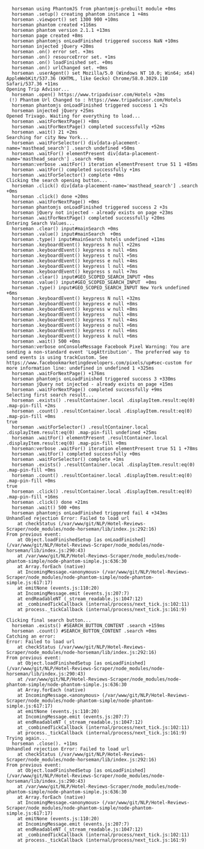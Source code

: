       horseman using PhantomJS from phantomjs-prebuilt module +0ms
      horseman .setup() creating phantom instance 1 +4ms
      horseman .viewport() set 1300 900 +10ms
      horseman phantom created +116ms
      horseman phantom version 2.1.1 +13ms
      horseman page created +8ms
      horseman phantomjs onLoadFinished triggered success NaN +10ms
      horseman injected jQuery +20ms
      horseman .on() error set. +3ms
      horseman .on() resourceError set. +1ms
      horseman .on() loadFinished set. +0ms
      horseman .on() urlChanged set. +0ms
      horseman .userAgent() set Mozilla/5.0 (Windows NT 10.0; Win64; x64) AppleWebKit/537.36 (KHTML, like Gecko) Chrome/58.0.3029.110 Safari/537.36 +11ms
    Opening Trip Advisor...
      horseman .open() https://www.tripadvisor.com/Hotels +2ms
     (!) Phantom Url Changed to : https://www.tripadvisor.com/Hotels
      horseman phantomjs onLoadFinished triggered success 1 +2s
      horseman injected jQuery +25ms
    Opened Trivago. Waiting for everything to load...
      horseman .waitForNextPage() +8ms
      horseman .waitForNextPage() completed successfully +52ms
      horseman .wait() 21 +2ms
    Searching for city New York...
      horseman .waitForSelector() div[data-placement-name='masthead_search'] .search undefined +50ms
      horseman .waitFor() elementPresent div[data-placement-name='masthead_search'] .search +0ms
      horseman:verbose .waitFor() iteration elementPresent true 51 1 +85ms
      horseman .waitFor() completed successfully +1ms
      horseman .waitForSelector() complete +0ms
    Clicking the search opening button...
      horseman .click() div[data-placement-name='masthead_search'] .search +0ms
      horseman .click() done +20ms
      horseman .waitForNextPage() +0ms
      horseman phantomjs onLoadFinished triggered success 2 +3s
      horseman jQuery not injected - already exists on page +23ms
      horseman .waitForNextPage() completed successfully +20ms
    Entering Search Values...
      horseman .clear() input#mainSearch +0ms
      horseman .value() input#mainSearch  +0ms
      horseman .type() input#mainSearch hotels undefined +11ms
      horseman .keyboardEvent() keypress h null +22ms
      horseman .keyboardEvent() keypress o null +6ms
      horseman .keyboardEvent() keypress t null +5ms
      horseman .keyboardEvent() keypress e null +4ms
      horseman .keyboardEvent() keypress l null +6ms
      horseman .keyboardEvent() keypress s null +7ms
      horseman .clear() input#GEO_SCOPED_SEARCH_INPUT +0ms
      horseman .value() input#GEO_SCOPED_SEARCH_INPUT  +0ms
      horseman .type() input#GEO_SCOPED_SEARCH_INPUT New York undefined +6ms
      horseman .keyboardEvent() keypress N null +32ms
      horseman .keyboardEvent() keypress e null +8ms
      horseman .keyboardEvent() keypress w null +8ms
      horseman .keyboardEvent() keypress   null +8ms
      horseman .keyboardEvent() keypress Y null +4ms
      horseman .keyboardEvent() keypress o null +6ms
      horseman .keyboardEvent() keypress r null +6ms
      horseman .keyboardEvent() keypress k null +6ms
      horseman .wait() 500 +0ms
      horseman:verbose onConsoleMessage Facebook Pixel Warning: You are sending a non-standard event 'LogAttribution'. The preferred way to send events is using trackCustom. See https://www.facebookmarketingdevelopers.com/pixels/up#sec-custom for more information line: undefined in undefined 1 +325ms
      horseman .waitForNextPage() +176ms
      horseman phantomjs onLoadFinished triggered success 3 +330ms
      horseman jQuery not injected - already exists on page +15ms
      horseman .waitForNextPage() completed successfully +9ms
    Selecting first search result...
      horseman .exists() .resultContainer.local .displayItem.result:eq(0) .map-pin-fill +2ms
      horseman .count() .resultContainer.local .displayItem.result:eq(0) .map-pin-fill +0ms
    true
      horseman .waitForSelector() .resultContainer.local .displayItem.result:eq(0) .map-pin-fill undefined +25ms
      horseman .waitFor() elementPresent .resultContainer.local .displayItem.result:eq(0) .map-pin-fill +0ms
      horseman:verbose .waitFor() iteration elementPresent true 51 1 +78ms
      horseman .waitFor() completed successfully +0ms
      horseman .waitForSelector() complete +1ms
      horseman .exists() .resultContainer.local .displayItem.result:eq(0) .map-pin-fill +0ms
      horseman .count() .resultContainer.local .displayItem.result:eq(0) .map-pin-fill +0ms
    true
      horseman .click() .resultContainer.local .displayItem.result:eq(0) .map-pin-fill +16ms
      horseman .click() done +21ms
      horseman .wait() 500 +0ms
      horseman phantomjs onLoadFinished triggered fail 4 +343ms
    Unhandled rejection Error: Failed to load url
        at checkStatus (/var/www/git/NLP/Hotel-Reviews-Scraper/node_modules/node-horseman/lib/index.js:292:16)
    From previous event:
        at Object.loadFinishedSetup [as onLoadFinished] (/var/www/git/NLP/Hotel-Reviews-Scraper/node_modules/node-horseman/lib/index.js:290:43)
        at /var/www/git/NLP/Hotel-Reviews-Scraper/node_modules/node-phantom-simple/node-phantom-simple.js:636:30
        at Array.forEach (native)
        at IncomingMessage.<anonymous> (/var/www/git/NLP/Hotel-Reviews-Scraper/node_modules/node-phantom-simple/node-phantom-simple.js:617:17)
        at emitNone (events.js:110:20)
        at IncomingMessage.emit (events.js:207:7)
        at endReadableNT (_stream_readable.js:1047:12)
        at _combinedTickCallback (internal/process/next_tick.js:102:11)
        at process._tickCallback (internal/process/next_tick.js:161:9)

    Clicking final search button...
      horseman .exists() #SEARCH_BUTTON_CONTENT .search +159ms
      horseman .count() #SEARCH_BUTTON_CONTENT .search +0ms
    Catching an error:
    Error: Failed to load url
        at checkStatus (/var/www/git/NLP/Hotel-Reviews-Scraper/node_modules/node-horseman/lib/index.js:292:16)
    From previous event:
        at Object.loadFinishedSetup [as onLoadFinished] (/var/www/git/NLP/Hotel-Reviews-Scraper/node_modules/node-horseman/lib/index.js:290:43)
        at /var/www/git/NLP/Hotel-Reviews-Scraper/node_modules/node-phantom-simple/node-phantom-simple.js:636:30
        at Array.forEach (native)
        at IncomingMessage.<anonymous> (/var/www/git/NLP/Hotel-Reviews-Scraper/node_modules/node-phantom-simple/node-phantom-simple.js:617:17)
        at emitNone (events.js:110:20)
        at IncomingMessage.emit (events.js:207:7)
        at endReadableNT (_stream_readable.js:1047:12)
        at _combinedTickCallback (internal/process/next_tick.js:102:11)
        at process._tickCallback (internal/process/next_tick.js:161:9)
    Trying again...
      horseman .close(). +11ms
    Unhandled rejection Error: Failed to load url
        at checkStatus (/var/www/git/NLP/Hotel-Reviews-Scraper/node_modules/node-horseman/lib/index.js:292:16)
    From previous event:
        at Object.loadFinishedSetup [as onLoadFinished] (/var/www/git/NLP/Hotel-Reviews-Scraper/node_modules/node-horseman/lib/index.js:290:43)
        at /var/www/git/NLP/Hotel-Reviews-Scraper/node_modules/node-phantom-simple/node-phantom-simple.js:636:30
        at Array.forEach (native)
        at IncomingMessage.<anonymous> (/var/www/git/NLP/Hotel-Reviews-Scraper/node_modules/node-phantom-simple/node-phantom-simple.js:617:17)
        at emitNone (events.js:110:20)
        at IncomingMessage.emit (events.js:207:7)
        at endReadableNT (_stream_readable.js:1047:12)
        at _combinedTickCallback (internal/process/next_tick.js:102:11)
        at process._tickCallback (internal/process/next_tick.js:161:9)
